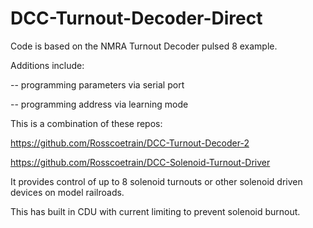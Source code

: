 # DCC-Turnout-Decoder-Direct


Code is based on the NMRA Turnout Decoder pulsed 8 example.

Additions include:

-- programming parameters via serial port

-- programming address via learning mode



This is a combination of these repos:


https://github.com/Rosscoetrain/DCC-Turnout-Decoder-2


https://github.com/Rosscoetrain/DCC-Solenoid-Turnout-Driver


It provides control of up to 8 solenoid turnouts or other solenoid driven devices on model railroads.

This has built in CDU with current limiting to prevent solenoid burnout.


